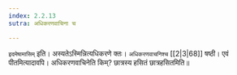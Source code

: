 ```yaml
---
index: 2.2.13
sutra: अधिकरणवाचिना च

---
```

   `इदमेषामासिम्` इति। अस्यतेऽस्मिन्नित्यधिकरणे क्तः। `अधिकरणवाचनिश्च`  [[2|3|68]]  षष्ठी। एवं पीतमित्यादावपि। अधिकरणवाचिनेति किम्? छात्रस्य हसितं छात्रहसितमिति॥